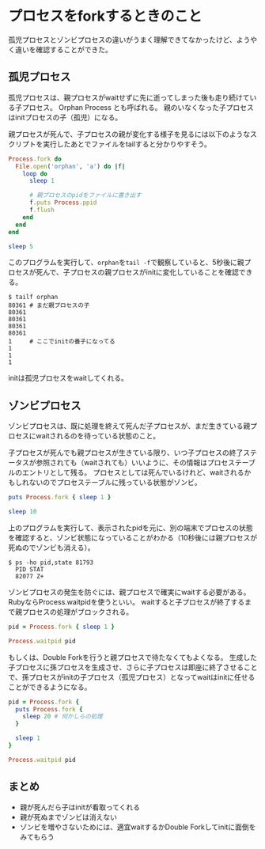 # プロセスをforkするときのこと

孤児プロセスとゾンビプロセスの違いがうまく理解できてなかったけど、ようやく違いを確認することができた。

## 孤児プロセス

孤児プロセスは、親プロセスがwaitせずに先に逝ってしまった後も走り続けている子プロセス。
Orphan Process とも呼ばれる。
親のいなくなった子プロセスはinitプロセスの子（孤児）になる。

親プロセスが死んで、子プロセスの親が変化する様子を見るには以下のようなスクリプトを実行したあとでファイルをtailすると分かりやすそう。

```ruby
Process.fork do
  File.open('orphan', 'a') do |f|
    loop do
      sleep 1

      # 親プロセスのpidをファイルに書き出す
      f.puts Process.ppid
      f.flush
    end
  end
end

sleep 5
```

このプログラムを実行して、`orphan`を`tail -f`で観察していると、5秒後に親プロセスが死んで、子プロセスの親プロセスがinitに変化していることを確認できる。

```
$ tailf orphan
80361 # まだ親プロセスの子
80361
80361
80361
80361
1     # ここでinitの養子になってる
1
1
1
```

initは孤児プロセスをwaitしてくれる。

## ゾンビプロセス

ゾンビプロセスは、既に処理を終えて死んだ子プロセスが、まだ生きている親プロセスにwaitされるのを待っている状態のこと。

子プロセスが死んでも親プロセスが生きている限り、いつ子プロセスの終了ステータスが参照されても（waitされても）いいように、その情報はプロセステーブルのエントリとして残る。
プロセスとしては死んでいるけれど、waitされるかもしれないのでプロセステーブルに残っている状態がゾンビ。

```ruby
puts Process.fork { sleep 1 }

sleep 10
```

上のプログラムを実行して、表示されたpidを元に、別の端末でプロセスの状態を確認すると、ゾンビ状態になっていることがわかる（10秒後には親プロセスが死ぬのでゾンビも消える）。

```
$ ps -ho pid,state 81793
  PID STAT
  82077 Z+
```

ゾンビプロセスの発生を防ぐには、親プロセスで確実にwaitする必要がある。
RubyならProcess.waitpidを使うといい。
waitすると子プロセスが終了するまで親プロセスの処理がブロックされる。

```ruby
pid = Process.fork { sleep 1 }

Process.waitpid pid
```

もしくは、Double Forkを行うと親プロセスで待たなくてもよくなる。
生成した子プロセスに孫プロセスを生成させ、さらに子プロセスは即座に終了させることで、孫プロセスがinitの子プロセス（孤児プロセス）となってwaitはinitに任せることができるようになる。

```ruby
pid = Process.fork {
  puts Process.fork {
    sleep 20 # 何かしらの処理
  }

  sleep 1
}

Process.waitpid pid
```

## まとめ

* 親が死んだら子はinitが看取ってくれる
* 親が死ぬまでゾンビは消えない
* ゾンビを増やさないためには、適宜waitするかDouble Forkしてinitに面倒をみてもらう

